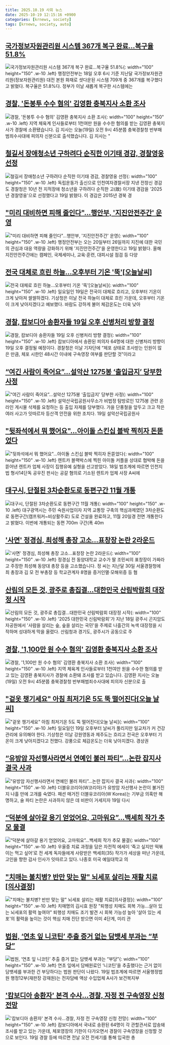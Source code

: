 ```yaml
---
title: 2025.10.19 사회 뉴스
date: 2025-10-19 12:15:16 +0900
categories: [krnews, society]
tags: [krnews, society, auto]
---
```

## [국가정보자원관리원 시스템 367개 복구 완료…복구율 51.8%](https://n.news.naver.com/mnews/article/023/0003935325)

![국가정보자원관리원 시스템 367개 복구 완료…복구율 51.8%](https://mimgnews.pstatic.net/image/origin/023/2025/10/18/3935325.jpg?type=nf220_150){: width="100" height="150" .w-10 .left}
행정안전부는 18일 오후 6시 기준 지난달 국가정보자원관리원(정보자원관리원) 대전 본원 화재로 셧다운된 시스템 709개 중 367개를 복구했다고 밝혔다. 복구율은 51.8%다. 정부가 이날 새롭게 복구한 시스템에는

## [경찰, '돈봉투 수수 혐의' 김영환 충북지사 소환 조사](https://n.news.naver.com/mnews/article/057/0001913912)

![경찰, '돈봉투 수수 혐의' 김영환 충북지사 소환 조사](https://mimgnews.pstatic.net/image/origin/057/2025/10/19/1913912.jpg?type=nf220_150){: width="100" height="150" .w-10 .left}
지역 체육계 인사들로부터 1천여만 원을 수수한 혐의를 받는 김영환 충북지사가 경찰에 소환됐습니다. 김 지사는 오늘(19일) 오전 9시 45분쯤 충북경찰청 반부패범죄수사대에 피의자 신분으로 출석했습니다. 김 지사는 "

## [철길서 장애청소년 구하려다 순직한 이기태 경감, 경찰영웅 선정](https://n.news.naver.com/mnews/article/001/0015686207)

![철길서 장애청소년 구하려다 순직한 이기태 경감, 경찰영웅 선정](https://mimgnews.pstatic.net/image/origin/001/2025/10/19/15686207.jpg?type=nf220_150){: width="100" height="150" .w-10 .left}
독립운동가 출신으로 인천여자경찰서장 지낸 전창신 경감도 경찰청은 10년 전 지적장애 청소년을 구하려다 순직한 고(故) 이기태 경감을 '2025년 경찰영웅'으로 선정했다고 19일 밝혔다. 이 경감은 2015년 경북 경

## ["미리 대비하면 피해 줄인다"…행안부, '지진안전주간' 운영](https://n.news.naver.com/mnews/article/421/0008547168)

!["미리 대비하면 피해 줄인다"…행안부, '지진안전주간' 운영](https://mimgnews.pstatic.net/image/origin/421/2025/10/19/8547168.jpg?type=nf220_150){: width="100" height="150" .w-10 .left}
행정안전부는 오는 20일부터 26일까지 지진에 대한 국민의 관심과 대응 역량을 강화하기 위해 '지진안전주간'을 운영한다고 19일 밝혔다. 올해 지진안전주간에는 캠페인, 국제세미나, 교육·훈련, 대피시설 점검 등 다양

## [전국 대체로 흐린 하늘…오후부터 기온 '뚝'[오늘날씨]](https://n.news.naver.com/mnews/article/421/0008546738)

![전국 대체로 흐린 하늘…오후부터 기온 '뚝'[오늘날씨]](https://mimgnews.pstatic.net/image/origin/421/2025/10/19/8546738.jpg?type=nf220_150){: width="100" height="150" .w-10 .left}
일요일인 19일은 전국이 대체로 흐리고, 오후부터 기온이 크게 낮아져 쌀쌀하겠다. 기상청은 이날 전국 하늘이 대체로 흐린 가운데, 오후부터 기온이 크게 낮아지겠다고 예보했다. 바람도 강하게 불어 체감온도는 더욱 낮아

## [경찰, 캄보디아 송환자들 19일 오후 신병처리 방향 결정](https://n.news.naver.com/mnews/article/025/0003476166)

![경찰, 캄보디아 송환자들 19일 오후 신병처리 방향 결정](https://mimgnews.pstatic.net/image/origin/025/2025/10/19/3476166.jpg?type=nf220_150){: width="100" height="150" .w-10 .left}
캄보디아에서 송환된 피의자 64명에 대한 신병처리 방향이 19일 오후 결정될 예정이다. 경찰청은 이날 기자단에 “체포 상태로 조사받는 인원이 많은 만큼, 체포 시한인 48시간 이내에 구속영장 여부를 판단할 것”이라고

## [“여긴 사람이 죽어요”…설악산 1275봉 ‘출입금지’ 당부한 사정](https://n.news.naver.com/mnews/article/005/0001808610)

![“여긴 사람이 죽어요”…설악산 1275봉 ‘출입금지’ 당부한 사정](https://mimgnews.pstatic.net/image/origin/005/2025/10/19/1808610.jpg?type=nf220_150){: width="100" height="150" .w-10 .left}
설악산국립공원사무소가 비법정 탐방로인 1275봉 관련 온라인 게시물 삭제를 요청하는 등 출입 자제를 당부했다. 가을 단풍철을 앞두고 크고 작은 여러 사고가 잇따르자 등산객 안전을 위한 조치다. 19일 설악산국립공원사

## ["뒷좌석에서 뭐 했어요"…아이돌 스킨십 블박 찍히자 돈뜯었다](https://n.news.naver.com/mnews/article/025/0003476159)

!["뒷좌석에서 뭐 했어요"…아이돌 스킨십 블박 찍히자 돈뜯었다](https://mimgnews.pstatic.net/image/origin/025/2025/10/19/3476159.jpg?type=nf220_150){: width="100" height="150" .w-10 .left}
렌트카 블랙박스에 찍힌 아이돌 커플을 상대로 협박해 돈을 뜯어낸 렌트카 업체 사장이 집행유예 실형을 선고받았다. 18일 법조계에 따르면 인천지법 형사14단독 공우진 판사는 공갈 혐의로 기소된 렌트카 업체 사장 A씨에

## [대구시, 단절된 3차순환도로 동편구간 11월 개통](https://n.news.naver.com/mnews/article/015/0005198713)

![대구시, 단절된 3차순환도로 동편구간 11월 개통](https://mimgnews.pstatic.net/image/origin/015/2025/10/19/5198713.jpg?type=nf220_150){: width="100" height="150" .w-10 .left}
대구광역시는 주민 숙원사업이자 지역 교통망 구축의 핵심과제였던 3차순환도로 동편구간(캠프워커~비상활주로) 도로 건설을 완료하고, 11월 20일경 전면 개통한다고 밝혔다. 이번에 개통되는 동편 700m 구간(폭 40m

## ['사면' 정경심, 최성해 총장 고소…표창장 논란 2라운드](https://n.news.naver.com/mnews/article/422/0000792353)

!['사면' 정경심, 최성해 총장 고소…표창장 논란 2라운드](https://mimgnews.pstatic.net/image/origin/422/2025/10/19/792353.jpg?type=nf220_150){: width="100" height="150" .w-10 .left}
정경심 전 동양대학교 교수가 딸 조민씨의 표창장이 가짜라고 주장한 최성해 동양대 총장 등을 고소했습니다. 정 씨는 지난달 30일 서울경찰청에 최 총장과 김 모 전 부총장 등 학교관계자 8명을 증거인멸·모해위증 등 혐

## [산림의 모든 것, 광주로 총집결…대한민국 산림박람회 대장정 시작](https://n.news.naver.com/mnews/article/277/0005666339)

![산림의 모든 것, 광주로 총집결…대한민국 산림박람회 대장정 시작](https://mimgnews.pstatic.net/image/origin/277/2025/10/19/5666339.jpg?type=nf220_150){: width="100" height="150" .w-10 .left}
'2025 대한민국 신림박람회'가 지난 18일 광주시 곤지암도자공원에서 '사람을 살리는 숲, 숲을 살리는 국민'을 주제로 나흘간의 녹색 대장정을 시작하며 성대하게 막을 올렸다. 산림청과 경기도, 광주시가 공동으로 주

## [경찰, '1,100만 원 수수 혐의' 김영환 충북지사 소환 조사](https://n.news.naver.com/mnews/article/055/0001300899)

![경찰, '1,100만 원 수수 혐의' 김영환 충북지사 소환 조사](https://mimgnews.pstatic.net/image/origin/055/2025/10/19/1300899.jpg?type=nf220_150){: width="100" height="150" .w-10 .left}
지역 체육계 인사들로부터 1천여만 원을 수수한 혐의를 받고 있는 김영환 충북지사가 경찰에 소환돼 조사를 받고 있습니다. 김영환 지사는 오늘(19일) 오전 9시 45분쯤 충북경찰청 반부패범죄수사대에 피의자 신분으로 출

## ["겉옷 챙기세요" 아침 최저기온 5도 뚝 떨어진다[오늘 날씨]](https://n.news.naver.com/mnews/article/417/0001107379)

!["겉옷 챙기세요" 아침 최저기온 5도 뚝 떨어진다[오늘 날씨]](https://mimgnews.pstatic.net/image/origin/417/2025/10/19/1107379.jpg?type=nf220_150){: width="100" height="150" .w-10 .left}
일요일인 19일 오후부터 날씨가 풀리지만 일교차가 커 건강관리에 유의해야 한다. 기상청은 이날 강원영동과 제주도는 흐리고 전국은 오후부터 기온이 크게 낮아지겠다고 전했다. 강풍으로 체감온도는 더욱 낮아지겠다. 경상권

## [“유방암 자선행사라면서 연예인 불러 파티”…논란 잡지사 결국 사과](https://n.news.naver.com/mnews/article/020/0003668106)

![“유방암 자선행사라면서 연예인 불러 파티”…논란 잡지사 결국 사과](https://mimgnews.pstatic.net/image/origin/020/2025/10/19/3668106.jpg?type=nf220_150){: width="100" height="150" .w-10 .left}
더블유코리아(W코리아)가 유방암 자선행사 논란이 불거진지 나흘 만에 고개를 숙였다. 패션 매거진 더블유코리아(W Korea)는 기부금 의혹만 해명하고, 술 파티 논란은 사과하지 않은 데 비판이 거세지자 19일 다시

## [“덕분에 살아갈 용기 얻었어요, 고마워요”…백세희 작가 추모 물결](https://n.news.naver.com/mnews/article/028/0002771574)

![“덕분에 살아갈 용기 얻었어요, 고마워요”…백세희 작가 추모 물결](https://mimgnews.pstatic.net/image/origin/028/2025/10/19/2771574.jpg?type=nf220_150){: width="100" height="150" .w-10 .left}
우울증 치료 과정을 담은 자전적 에세이 ‘죽고 싶지만 떡볶이는 먹고 싶어’로 전 세계 독자들에게 사랑받은 백세희(35) 작가가 세상을 떠난 가운데, 고인을 향한 감사 인사가 잇따르고 있다. 나종호 미국 예일대학교 의

## ["치매는 불치병? 반만 맞는 말" 뇌세포 살리는 재활 치료[의사결정]](https://n.news.naver.com/mnews/article/079/0004076489)

!["치매는 불치병? 반만 맞는 말" 뇌세포 살리는 재활 치료[의사결정]](https://mimgnews.pstatic.net/image/origin/079/2025/10/19/4076489.jpg?type=nf220_150){: width="100" height="150" .w-10 .left}
치매명의 김시효 원장 "퇴행성 치매도 회복 가능…살아 있는 뇌세포의 활력 높여야" 퇴행성 치매도 조기 발견 시 회복 가능성 높아 '살아 있는 세포'의 활력을 높이는 것이 핵심 치매 진단 받으면 이미 4단계, 미리 관

## [법원, ‘연초 잎 니코틴’ 추출 증거 없는 담뱃세 부과는 “부당”](https://n.news.naver.com/mnews/article/032/0003402851)

![법원, ‘연초 잎 니코틴’ 추출 증거 없는 담뱃세 부과는 “부당”](https://mimgnews.pstatic.net/image/origin/032/2025/10/19/3402851.jpg?type=nf220_150){: width="100" height="150" .w-10 .left}
연초 잎에서 담배원료인 ‘니코틴’을 추출했다는 근거 없이 담뱃세를 부과한 건 부당하다는 법원 판단이 나왔다. 19일 법조계에 따르면 서울행정법원 행정12부(재판장 강재원)는 전자담배 액상 수입업체 A사가 보건복지부

## ['캄보디아 송환자' 본격 수사…경찰, 자정 전 구속영장 신청 전망](https://n.news.naver.com/mnews/article/421/0008546744)

!['캄보디아 송환자' 본격 수사…경찰, 자정 전 구속영장 신청 전망](https://mimgnews.pstatic.net/image/origin/421/2025/10/19/8546744.jpg?type=nf220_150){: width="100" height="150" .w-10 .left}
캄보디아에서 국내로 송환된 64명이 각 관할관서로 압송돼 조사를 받고 있는 가운데, 체포영장의 기한이 다가오면서 경찰이 구속영장을 신청할 것으로 보인다. 19일 경찰 등에 따르면 전날 오전 전세기를 통해 입국한 총

